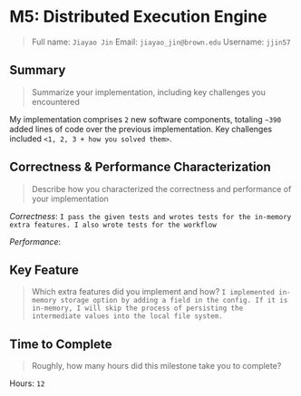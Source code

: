 # M5: Distributed Execution Engine
> Full name: `Jiayao Jin`
> Email:  `jiayao_jin@brown.edu`
> Username:  `jjin57`

## Summary
> Summarize your implementation, including key challenges you encountered

My implementation comprises `2` new software components, totaling `~390` added lines of code over the previous implementation. Key challenges included `<1, 2, 3 + how you solved them>`.

## Correctness & Performance Characterization
> Describe how you characterized the correctness and performance of your implementation

*Correctness*:
`I pass the given tests and wrotes tests for the in-memory extra features. I also wrote tests for the workflow`

*Performance*:

## Key Feature
> Which extra features did you implement and how?
`I implemented in-memory storage option by adding a field in the config. If it is in-memory, I will skip the process of persisting the intermediate values into the local file system.`

## Time to Complete
> Roughly, how many hours did this milestone take you to complete?

Hours: `12`

